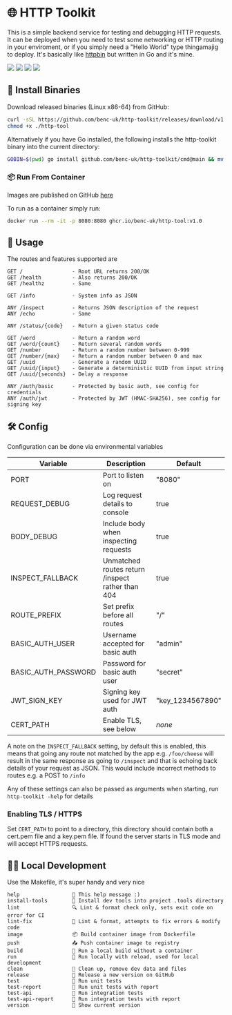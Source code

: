 # 🌐 HTTP Toolkit

This is a simple backend service for testing and debugging HTTP requests. It can be deployed when you need to test some networking or HTTP routing in your enviroment, or if you simply need a "Hello World" type thingamajig to deploy. It's basically like [httpbin](https://github.com/postmanlabs/httpbin) but written in Go and it's mine.

![](https://img.shields.io/github/license/benc-uk/http-toolkit)
![](https://img.shields.io/github/last-commit/benc-uk/http-toolkit)
![](https://img.shields.io/github/release/benc-uk/http-toolkit)
![](https://img.shields.io/github/actions/workflow/status/benc-uk/http-toolkit/ci-build.yaml?label=ci-build)

## 💾 Install Binaries

Download released binaries (Linux x86-64) from GitHub:

```bash
curl -sSL https://github.com/benc-uk/http-toolkit/releases/download/v1.0/http-tool -o ./http-tool
chmod +x ./http-tool
```

Alternatively if you have Go installed, the following installs the http-toolkit binary into the current directory:

```bash
GOBIN=$(pwd) go install github.com/benc-uk/http-toolkit/cmd@main && mv ./cmd ./http-toolkit
```

### 📦 Run From Container

Images are published on GitHub [here](https://github.com/benc-uk/http-toolkit/pkgs/container/http-tool)

To run as a container simply run:

```bash
docker run --rm -it -p 8080:8080 ghcr.io/benc-uk/http-tool:v1.0
```

## 🏹 Usage

The routes and features supported are

```text
GET /                - Root URL returns 200/OK
GET /health          - Also returns 200/OK
GET /healthz         - Same

GET /info            - System info as JSON

ANY /inspect         - Returns JSON description of the request
ANY /echo            - Same

ANY /status/{code}   - Return a given status code

GET /word            - Return a random word
GET /word/{count}    - Return several random words
GET /number          - Return a random number between 0-999
GET /number/{max}    - Return a random number between 0 and max
GET /uuid            - Generate a random UUID
GET /uuid/{input}    - Generate a deterministic UUID from input string
GET /uuid/{seconds}  - Delay a response

ANY /auth/basic      - Protected by basic auth, see config for credentials
ANY /auth/jwt        - Protected by JWT (HMAC-SHA256), see config for signing key
```

## 🛠️ Config

Configuration can be done via environmental variables

| Variable            | Description                                      | Default          |
| ------------------- | ------------------------------------------------ | ---------------- |
| PORT                | Port to listen on                                | "8080"           |
| REQUEST_DEBUG       | Log request details to console                   | true             |
| BODY_DEBUG          | Include body when inspecting requests            | true             |
| INSPECT_FALLBACK    | Unmatched routes return /inspect rather than 404 | true             |
| ROUTE_PREFIX        | Set prefix before all routes                     | "/"              |
| BASIC_AUTH_USER     | Username accepted for basic auth                 | "admin"          |
| BASIC_AUTH_PASSWORD | Password for basic auth user                     | "secret"         |
| JWT_SIGN_KEY        | Signing key used for JWT auth                    | "key_1234567890" |
| CERT_PATH           | Enable TLS, see below                            | _none_           |

A note on the `INSPECT_FALLBACK` setting, by default this is enabled, this means that going any route not matched by the app e.g. `/foo/cheese` will result in the same response as going to `/inspect` and that is echoing back details of your request as JSON. This would include incorrect methods to routes e.g. a POST to `/info`

Any of these settings can also be passed as arguments when starting, run `http-toolkit -help` for details

### Enabling TLS / HTTPS

Set `CERT_PATH` to point to a directory, this directory should contain both a cert.pem file and a key.pem file. If found the server starts in TLS mode and will accept HTTPS requests.

## 🧑‍💻 Local Development

Use the Makefile, it's super handy and very nice

```
help                 💬 This help message :)
install-tools        🔮 Install dev tools into project .tools directory
lint                 🔍 Lint & format check only, sets exit code on error for CI
lint-fix             📝 Lint & format, attempts to fix errors & modify code
image                📦 Build container image from Dockerfile
push                 📤 Push container image to registry
build                🔨 Run a local build without a container
run                  🏃 Run locally with reload, used for local development
clean                🧹 Clean up, remove dev data and files
release              🚀 Release a new version on GitHub
test                 🧪 Run unit tests
test-report          📜 Run unit tests with report
test-api             🔬 Run integration tests
test-api-report      📜 Run integration tests with report
version              📝 Show current version
```
